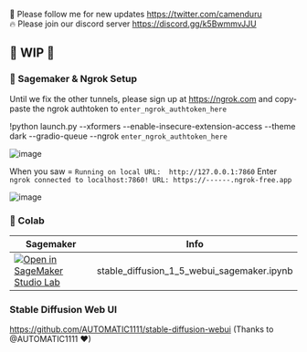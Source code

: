 🐣 Please follow me for new updates https://twitter.com/camenduru <br />
🔥 Please join our discord server https://discord.gg/k5BwmmvJJU

## 🚦 WIP 🚦

### 🍇 Sagemaker & Ngrok Setup

Until we fix the other tunnels, please sign up at https://ngrok.com and copy-paste the ngrok authtoken to `enter_ngrok_authtoken_here`

!python launch.py --xformers --enable-insecure-extension-access --theme dark --gradio-queue --ngrok `enter_ngrok_authtoken_here`

![image](https://user-images.githubusercontent.com/54370274/234133579-ed466a0b-8025-411e-942d-8de458ddd049.png)

When you saw = `Running on local URL:  http://127.0.0.1:7860`
Enter `ngrok connected to localhost:7860! URL: https://------.ngrok-free.app`

![image](https://user-images.githubusercontent.com/54370274/234133066-4c0a5d52-a6fa-4425-9532-f1bbcd4f65c3.png)

### 🦒 Colab

| Sagemaker | Info
| --- | --- |
[![Open in SageMaker Studio Lab](https://studiolab.sagemaker.aws/studiolab.svg)](https://studiolab.sagemaker.aws/import/github/camenduru/stable-diffusion-webui-sagemaker/blob/main/lite/stable_diffusion_1_5_webui_sagemaker.ipynb) | stable_diffusion_1_5_webui_sagemaker.ipynb

### Stable Diffusion Web UI
https://github.com/AUTOMATIC1111/stable-diffusion-webui (Thanks to @AUTOMATIC1111 ❤)
